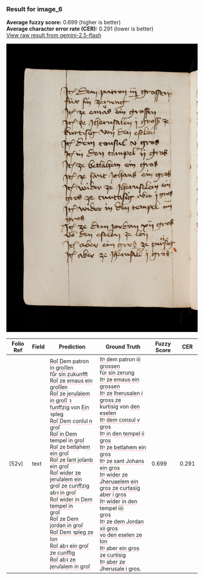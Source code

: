 ### Result for image_6
**Average fuzzy score:** 0.699 (higher is better)<br>**Average character error rate (CER):** 0.291 (lower is better)<br>[View raw result from gemini-2.5-flash](https://github.com/RISE-UNIBAS/humanities_data_benchmark/blob/main/results/2025-10-28/T0271/request_T0271_image_6.json)

<img src="https://github.com/RISE-UNIBAS/humanities_data_benchmark/blob/main/benchmarks/medieval_manuscripts/images/image_6.jpg?raw=true" alt="image_6" width="800px">

<style>
.diff { text-decoration: underline; text-decoration-color: #ffcccc; text-decoration-style: wavy; }
</style>

| Folio Ref | Field | Prediction | Ground Truth | Fuzzy Score | CER |
|-----------|-------|------------|--------------|-------------|-----|
| [52v] | text | <span class="diff">Roſ D</span>em patron i<span class="diff">n groſſen<br></span>f<span class="diff">uͤr sin zu</span>ku<span class="diff">nfft<br>Roſ ze emaus ein groſſen<br>Roſ ze jeruſalem in groſſ ꝛ<br>funffz</span>ig von <span class="diff">Ein ꝛ</span>p<span class="diff">leg<br>Roſ Dem</span> c<span class="diff">onſul n groſ<br>Roſ in Dem</span> tempel i<span class="diff">n groſ<br>Roſ ze </span>be<span class="diff">tla</span>he<span class="diff">m ein groſ<br>Roſ ze ſant joſanb ein groſ<br>Roſ wider ze jeruſalem ein<br>groſ ze cunffzig abꝛ in groſ<br>Roſ wider in Dem tempel in<br>groſ<br>Roſ ze Dem jordan in groſ<br>Roſ Dem ꝛpleg ze lon<br>Roſ abꝛ ein groſ ze cunffig<br>Roſ abꝛ ze jeruſalem in groſ</span> | <span class="diff">Itꝰ d</span>em patron i<span class="diff">ii grossen<br> </span>f<span class="diff">ür sin zerung<br> Itꝰ ze emaus ein grossen<br> Itꝰ ze Iherusalen i gross ze<br> </span>ku<span class="diff">rtis</span>ig von <span class="diff">den eselen<br> Itꝰ dem consul v gros<br> Itꝰ in den tem</span>p<span class="diff">el ii gros<br> Itꝰ ze betlahem ein gros<br> Itꝰ ze sant Johans ein gros<br> Itꝰ wider ze Jheruaelem ein<br> gros ze</span> c<span class="diff">urtasig aber i gros<br> Itꝰ wider in den</span> tempel i<span class="diff">iii<br> gros<br> Itꝰ ze dem Jordan xii gros<br> vo den eselen ze lon<br> Itꝰ a</span>be<span class="diff">r ein gros ze curtisig<br> Itꝰ aber ze J</span>he<span class="diff">rusale i gros.</span> | 0.699 | 0.291 |
